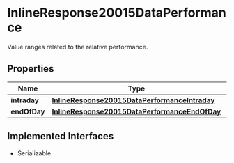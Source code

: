 

# InlineResponse20015DataPerformance

Value ranges related to the relative performance.

## Properties

Name | Type | Description | Notes
------------ | ------------- | ------------- | -------------
**intraday** | [**InlineResponse20015DataPerformanceIntraday**](InlineResponse20015DataPerformanceIntraday.md) |  |  [optional]
**endOfDay** | [**InlineResponse20015DataPerformanceEndOfDay**](InlineResponse20015DataPerformanceEndOfDay.md) |  |  [optional]


## Implemented Interfaces

* Serializable


